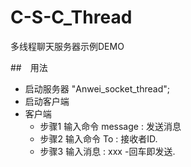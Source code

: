 # C-S-C_Thread

多线程聊天服务器示例DEMO

##　用法

- 启动服务器 "Anwei_socket_thread";
- 启动客户端
- 客户端 
    - 步骤1 输入命令 message : 发送消息
    - 步骤2 输入命令 To : 接收者ID.
    - 步骤3 输入消息 : xxx -回车即发送.
